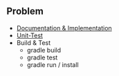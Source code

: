 ## Problem
* [Documentation & Implementation](src/main/java/Class.java)
* [Unit-Test](src/test/java/ClassTest.java)
* Build & Test
  * gradle build
  * gradle test
  * gradle run / install
